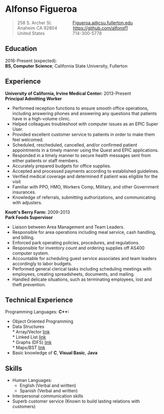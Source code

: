  Alfonso Figueroa
============

 
> 258 S. Archer St. &nbsp; &nbsp; &nbsp; &nbsp; &nbsp; &nbsp; &nbsp; &nbsp; Figueroa.a@csu.fullerton.edu  
> Anaheim CA 92804 &nbsp; &nbsp; &nbsp; &nbsp; &nbsp; &nbsp; https://github.com/alfonsf1  
> United States &nbsp; &nbsp; &nbsp; &nbsp; &nbsp; &nbsp; &nbsp; &nbsp; &nbsp; &nbsp; &nbsp; 714-300-5778  
 
Education
---------  
2016-Present (expected):    
**BS, Computer Science**; California State University, Fullerton  

Experience
----------
**University of California, Irvine Medical Center:** 2013-Present  
**Principal Admitting Worker**
* Performed reception functions to ensure smooth office operations, including answering phones and answering any questions that patients have in a high-volume clinic. 
* Helped colleagues troubleshoot with computer issues as an EPIC Super User. 
* Provided excellent customer service to patients in order to make them feel welcomed.
* Scheduled, rescheduled, cancelled, and/or confirmed patient appointments in a timely manner using the Quest and EPIC applications.
* Responded in a timely manner to secure health messages sent from either patients or staff members. 
* Accurately prepared budgets for office supplies.
* Accepted and processed payments according to established guidelines.
* Verified medical coverage and determined if patient was eligible for the visit
* Familiar with PPO, HMO, Workers Comp, Military, and other Government insurances. 
* Knowledge of referrals, submitting authorizations, and communicating with adjusters. 

**Knott's Berry Farm:** 2009-2013    
**Park Foods Supervisor**  
* Liaison between Area Management and Team Leaders.
* Responsible for area operations including meal service, cash handling, and billing.
* Enforced park operating policies, procedures, and regulations.
* Responsible for inventory count and ordering supplies off AS400 computer system. 
* Accountable for scheduling guest service associates and team leaders accordingly to labor budgets. 
* Performed general clerical tasks including scheduling meetings with employees, creating spreadsheets, documents, and mailing.
* Handled delicate situations, such as terminating employees, lost and theft prevention.

Technical Experience
--------------------
Programming Languages: **C++:**  
* Object Oriented Programming
* Data Structures  
	  * Array/Vector [link](https://github.com/alfonsf1/gradeListRoseter-Array)  
	  * Linked List [link](https://github.com/alfonsf1/packageTracking-Linked-List)  
	  * Graphs (DFS) [link](https://github.com/alfonsf1/gameCollection-graphDFS)  
	  * Maps/BST [link](https://github.com/alfonsf1/universalProductCode-mapBST)  
* Basic knowledge of **C**, **Visual Basic**, **Java**  
  
Skills  
--------------------
* Human Languages:
     * English (Verbal and written)  
     * Spanish (Verbal and written)  
* Interpersonal communication skills  
* Superb customer service (Known to build lasting relations with customers)